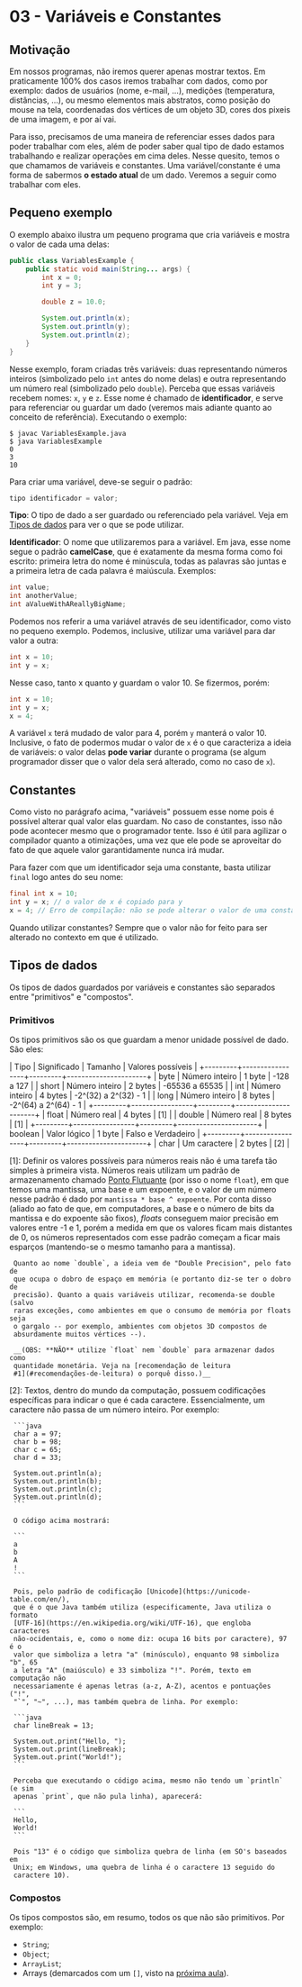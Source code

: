 03 - Variáveis e Constantes
===========================

Motivação
---------

Em nossos programas, não iremos querer apenas mostrar textos. Em praticamente
100% dos casos iremos trabalhar com dados, como por exemplo: dados de usuários
(nome, e-mail, ...), medições (temperatura, distâncias, ...), ou mesmo
elementos mais abstratos, como posição do mouse na tela, coordenadas dos
vértices de um objeto 3D, cores dos pixeis de uma imagem, e por aí vai.

Para isso, precisamos de uma maneira de referenciar esses dados para poder
trabalhar com eles, além de poder saber qual tipo de dado estamos trabalhando e
realizar operações em cima deles. Nesse quesito, temos o que chamamos de
variáveis e constantes. Uma variável/constante é uma forma de sabermos **o
estado atual** de um dado. Veremos a seguir como trabalhar com eles.

Pequeno exemplo
---------------

O exemplo abaixo ilustra um pequeno programa que cria variáveis e mostra o
valor de cada uma delas:

```java
public class VariablesExample {
    public static void main(String... args) {
        int x = 0;
        int y = 3;

        double z = 10.0;

        System.out.println(x);
        System.out.println(y);
        System.out.println(z);
    }
}
```

Nesse exemplo, foram criadas três variáveis: duas representando números
inteiros (simbolizado pelo `int` antes do nome delas) e outra representando um
número real (simbolizado pelo `double`). Perceba que essas variáveis recebem
nomes: `x`, `y` e `z`. Esse nome é chamado de **identificador**, e serve para
referenciar ou guardar um dado (veremos mais adiante quanto ao conceito de
referência). Executando o exemplo:

```
$ javac VariablesExample.java
$ java VariablesExample
0
3
10
```

Para criar uma variável, deve-se seguir o padrão:

```java
tipo identificador = valor;
```

**Tipo**: O tipo de dado a ser guardado ou referenciado pela variável. Veja em
[Tipos de dados](#tipos-de-dados) para ver o que se pode utilizar.

**Identificador**: O nome que utilizaremos para a variável. Em java, esse nome
segue o padrão **camelCase**, que é exatamente da mesma forma como foi escrito:
primeira letra do nome é minúscula, todas as palavras são juntas e a primeira
letra de cada palavra é maiúscula. Exemplos:

```java
int value;
int anotherValue;
int aValueWithAReallyBigName;
```

Podemos nos referir a uma variável através de seu identificador, como visto no
pequeno exemplo. Podemos, inclusive, utilizar uma variável para dar valor a
outra:

```java
int x = 10;
int y = x;
```

Nesse caso, tanto x quanto y guardam o valor 10. Se fizermos, porém:

```java
int x = 10;
int y = x;
x = 4;
```

A variável `x` terá mudado de valor para 4, porém `y` manterá o valor 10.
Inclusive, o fato de podermos mudar o valor de `x` é o que caracteriza a ideia
de variáveis: o valor delas **pode variar** durante o programa (se algum
programador disser que o valor dela será alterado, como no caso de `x`).

Constantes
----------

Como visto no parágrafo acima, "variáveis" possuem esse nome pois é possível
alterar qual valor elas guardam. No caso de constantes, isso não pode acontecer
mesmo que o programador tente. Isso é útil para agilizar o compilador quanto a
otimizações, uma vez que ele pode se aproveitar do fato de que aquele valor
garantidamente nunca irá mudar.

Para fazer com que um identificador seja uma constante, basta utilizar `final`
logo antes do seu nome:

```java
final int x = 10;
int y = x; // o valor de x é copiado para y
x = 4; // Erro de compilação: não se pode alterar o valor de uma constante
```

Quando utilizar constantes? Sempre que o valor não for feito para ser alterado
no contexto em que é utilizado.

Tipos de dados
--------------

Os tipos de dados guardados por variáveis e constantes são separados entre
"primitivos" e "compostos".

### Primitivos

Os tipos primitivos são os que guardam a menor unidade possível de dado. São eles:

| Tipo    | Significado     | Tamanho | Valores possíveis    |
+---------+-----------------+---------+----------------------+
| byte    | Número inteiro  | 1 byte  | -128 a 127           |
| short   | Número inteiro  | 2 bytes | -65536 a 65535       |
| int     | Número inteiro  | 4 bytes | -2^(32) a 2^(32) - 1 |
| long    | Número inteiro  | 8 bytes | -2^(64) a 2^(64) - 1 |
+---------+-----------------+---------+----------------------+
| float   | Número real     | 4 bytes | [1]                  |
| double  | Número real     | 8 bytes | [1]                  |
+---------+-----------------+---------+----------------------+
| boolean | Valor lógico    | 1 byte  | Falso e Verdadeiro   |
+---------+-----------------+---------+----------------------+
| char    | Um caractere    | 2 bytes | [2]                  |

[1]: Definir os valores possíveis para números reais não é uma tarefa tão
     simples à primeira vista. Números reais utilizam um padrão de
     armazenamento chamado [Ponto
     Flutuante](https://en.wikipedia.org/wiki/Floating-point_arithmetic) (por
     isso o nome `float`), em que temos uma mantissa, uma base e um expoente, e
     o valor de um número nesse padrão é dado por `mantissa * base ^ expoente`.
     Por conta disso (aliado ao fato de que, em computadores, a base e o número
     de bits da mantissa e do expoente são fixos), _floats_ conseguem maior
     precisão em valores entre -1 e 1, porém a medida em que os valores ficam
     mais distantes de 0, os números representados com esse padrão começam a
     ficar mais esparços (mantendo-se o mesmo tamanho para a mantissa).

     Quanto ao nome `double`, a ideia vem de "Double Precision", pelo fato de
     que ocupa o dobro de espaço em memória (e portanto diz-se ter o dobro de
     precisão). Quanto a quais variáveis utilizar, recomenda-se double (salvo
     raras exceções, como ambientes em que o consumo de memória por floats seja
     o gargalo -- por exemplo, ambientes com objetos 3D compostos de
     absurdamente muitos vértices --).

     __(OBS: **NÃO** utilize `float` nem `double` para armazenar dados como
     quantidade monetária. Veja na [recomendação de leitura
     #1](#recomendações-de-leitura) o porquê disso.)__

[2]: Textos, dentro do mundo da computação, possuem codificações específicas
     para indicar o que é cada caractere. Essencialmente, um caractere não
     passa de um número inteiro. Por exemplo:

     ```java
     char a = 97;
     char b = 98;
     char c = 65;
     char d = 33;

     System.out.println(a);
     System.out.println(b);
     System.out.println(c);
     System.out.println(d);
     ```

     O código acima mostrará:

     ```
     a
     b
     A
     !
     ```

     Pois, pelo padrão de codificação [Unicode](https://unicode-table.com/en/),
     que é o que Java também utiliza (especificamente, Java utiliza o formato
     [UTF-16](https://en.wikipedia.org/wiki/UTF-16), que engloba caracteres
     não-ocidentais, e, como o nome diz: ocupa 16 bits por caractere), 97 é o
     valor que simboliza a letra "a" (minúsculo), enquanto 98 simboliza "b", 65
     a letra "A" (maiúsculo) e 33 simboliza "!". Porém, texto em computação não
     necessariamente é apenas letras (a-z, A-Z), acentos e pontuações ("!",
     "`", "~", ...), mas também quebra de linha. Por exemplo:

     ```java
     char lineBreak = 13;

     System.out.print("Hello, ");
     System.out.print(lineBreak);
     System.out.print("World!");
     ```

     Perceba que executando o código acima, mesmo não tendo um `println` (e sim
     apenas `print`, que não pula linha), aparecerá:

     ```
     Hello,
     World!
     ```

     Pois "13" é o código que simboliza quebra de linha (em SO's baseados em
     Unix; em Windows, uma quebra de linha é o caractere 13 seguido do
     caractere 10).


### Compostos

Os tipos compostos são, em resumo, todos os que não são primitivos. Por exemplo:

- `String`;
- `Object`;
- `ArrayList`;
- Arrays (demarcados com um `[]`, visto na [próxima aula](04-arrays.md)).
